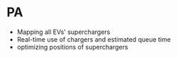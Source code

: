 # PA
- Mapping all EVs' superchargers
- Real-time use of chargers and estimated queue time
- optimizing positions of superchargers
